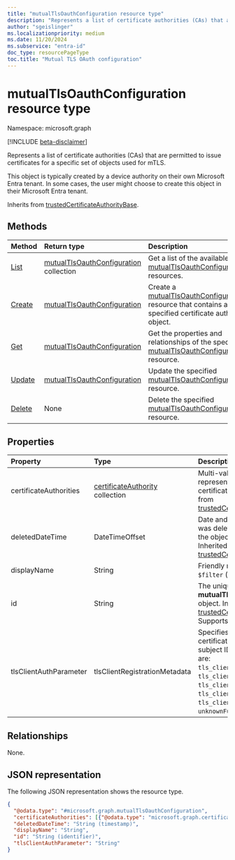 ```yaml
---
title: "mutualTlsOauthConfiguration resource type"
description: "Represents a list of certificate authorities (CAs) that are permitted to issue certificates for a specific set of objects used for mTLS."
author: "sgeislinger"
ms.localizationpriority: medium
ms.date: 11/20/2024
ms.subservice: "entra-id"
doc_type: resourcePageType
toc.title: "Mutual TLS OAuth configuration"
---
```


# mutualTlsOauthConfiguration resource type

Namespace: microsoft.graph

[!INCLUDE [beta-disclaimer](../../includes/beta-disclaimer.md)]

Represents a list of certificate authorities (CAs) that are permitted to issue certificates for a specific set of objects used for mTLS.

This object is typically created by a device authority on their own Microsoft Entra tenant. In some cases, the user might choose to create this object in their Microsoft Entra tenant.

Inherits from [trustedCertificateAuthorityBase](../resources/trustedcertificateauthoritybase.md).

## Methods
|Method|Return type|Description|
|:---|:---|:---|
|[List](../api/certificateauthoritypath-list-mutualtlsoauthconfigurations.md) |[mutualTlsOauthConfiguration](mutualtlsoauthconfiguration.md) collection| Get a list of the available [mutualTlsOauthConfiguration](../resources/mutualtlsoauthconfiguration.md) resources. |
|[Create](../api/certificateauthoritypath-post-mutualtlsoauthconfigurations.md) | [mutualTlsOauthConfiguration](mutualtlsoauthconfiguration.md) | Create a [mutualTlsOauthConfiguration](../resources/mutualtlsoauthconfiguration.md) resource that contains a specified certificate authority object. |
|[Get](../api/mutualtlsoauthconfiguration-get.md)| [mutualTlsOauthConfiguration](mutualtlsoauthconfiguration.md) | Get the properties and relationships of the specified [mutualTlsOauthConfiguration](../resources/mutualtlsoauthconfiguration.md) resource.|
|[Update](../api/mutualtlsoauthconfiguration-update.md) | [mutualTlsOauthConfiguration](mutualtlsoauthconfiguration.md)  | Update the specified [mutualTlsOauthConfiguration](../resources/mutualtlsoauthconfiguration.md) resource.  |
|[Delete](../api/mutualtlsoauthconfiguration-delete.md) | None |Delete the specified [mutualTlsOauthConfiguration](../resources/mutualtlsoauthconfiguration.md) resource.|

## Properties
|Property|Type|Description|
|:---|:---|:---|
|certificateAuthorities|[certificateAuthority](../resources/certificateauthority.md) collection| Multi-value property that represents a list of trusted certificate authorities. Inherited from [trustedCertificateAuthorityBase](../resources/trustedcertificateauthoritybase.md). |
|deletedDateTime|DateTimeOffset|Date and time when this object was deleted. Always `null` when the object hasn't been deleted. Inherited from [trustedCertificateAuthorityBase](../resources/trustedcertificateauthoritybase.md).|
|displayName|String|Friendly name. Supports `$filter` (`eq`, `in`).|
|id|String|The unique identifier for the **mutualTlsOauthConfiguration** object. Inherited from [trustedCertificateAuthorityBase](../resources/trustedcertificateauthoritybase.md). Supports `$filter` (`eq`, `in`).|
|tlsClientAuthParameter|tlsClientRegistrationMetadata | Specifies the field in the certificate that contains the subject ID. The possible values are: `tls_client_auth_subject_dn`, `tls_client_auth_san_dns`, `tls_client_auth_san_uri`, `tls_client_auth_san_ip`, `tls_client_auth_san_email`, `unknownFutureValue`.|

## Relationships
None.

## JSON representation
The following JSON representation shows the resource type.
<!-- {
  "blockType": "resource",
  "keyProperty": "id",
  "@odata.type": "microsoft.graph.mutualTlsOauthConfiguration",
  "baseType": "microsoft.graph.trustedCertificateAuthorityBase",
  "openType": false
}
-->
``` json
{
  "@odata.type": "#microsoft.graph.mutualTlsOauthConfiguration",
  "certificateAuthorities": [{"@odata.type": "microsoft.graph.certificateAuthority"}],
  "deletedDateTime": "String (timestamp)",
  "displayName": "String",
  "id": "String (identifier)",
  "tlsClientAuthParameter": "String"
}
```
